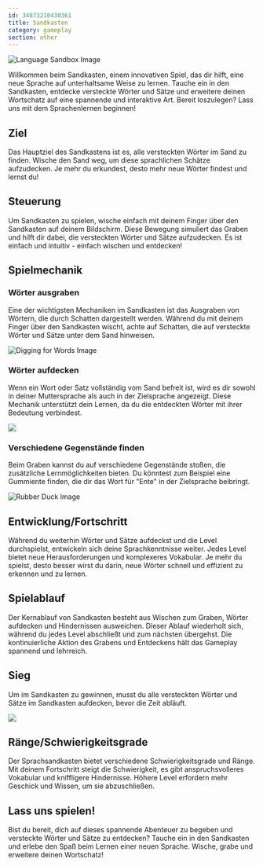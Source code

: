 ```yaml
---
id: 34873210430361
title: Sandkasten
category: gameplay
section: other
---
```

![Language Sandbox Image](https://help.studycat.com/hc/article_attachments/34873193987353)

Willkommen beim Sandkasten, einem innovativen Spiel, das dir hilft, eine neue Sprache auf unterhaltsame Weise zu lernen. Tauche ein in den Sandkasten, entdecke versteckte Wörter und Sätze und erweitere deinen Wortschatz auf eine spannende und interaktive Art. Bereit loszulegen? Lass uns mit dem Sprachenlernen beginnen!

## Ziel

Das Hauptziel des Sandkastens ist es, alle versteckten Wörter im Sand zu finden. Wische den Sand weg, um diese sprachlichen Schätze aufzudecken. Je mehr du erkundest, desto mehr neue Wörter findest und lernst du!

## Steuerung

Um Sandkasten zu spielen, wische einfach mit deinem Finger über den Sandkasten auf deinem Bildschirm. Diese Bewegung simuliert das Graben und hilft dir dabei, die versteckten Wörter und Sätze aufzudecken. Es ist einfach und intuitiv - einfach wischen und entdecken!

## Spielmechanik

### Wörter ausgraben

Eine der wichtigsten Mechaniken im Sandkasten ist das Ausgraben von Wörtern, die durch Schatten dargestellt werden. Während du mit deinem Finger über den Sandkasten wischt, achte auf Schatten, die auf versteckte Wörter und Sätze unter dem Sand hinweisen.

![Digging for Words Image](https://help.studycat.com/hc/article_attachments/34873193990169)

### Wörter aufdecken

Wenn ein Wort oder Satz vollständig vom Sand befreit ist, wird es dir sowohl in deiner Muttersprache als auch in der Zielsprache angezeigt. Diese Mechanik unterstützt dein Lernen, da du die entdeckten Wörter mit ihrer Bedeutung verbindest.

![](https://help.studycat.com/hc/article_attachments/34967533998745)

### Verschiedene Gegenstände finden

Beim Graben kannst du auf verschiedene Gegenstände stoßen, die zusätzliche Lernmöglichkeiten bieten. Du könntest zum Beispiel eine Gummiente finden, die dir das Wort für "Ente" in der Zielsprache beibringt.

![Rubber Duck Image](https://help.studycat.com/hc/article_attachments/34873210402585)

## Entwicklung/Fortschritt

Während du weiterhin Wörter und Sätze aufdeckst und die Level durchspielst, entwickeln sich deine Sprachkenntnisse weiter. Jedes Level bietet neue Herausforderungen und komplexeres Vokabular. Je mehr du spielst, desto besser wirst du darin, neue Wörter schnell und effizient zu erkennen und zu lernen.

## Spielablauf

Der Kernablauf von Sandkasten besteht aus Wischen zum Graben, Wörter aufdecken und Hindernissen ausweichen. Dieser Ablauf wiederholt sich, während du jedes Level abschließt und zum nächsten übergehst. Die kontinuierliche Aktion des Grabens und Entdeckens hält das Gameplay spannend und lehrreich.

## Sieg

Um im Sandkasten zu gewinnen, musst du alle versteckten Wörter und Sätze im Sandkasten aufdecken, bevor die Zeit abläuft.

![](https://help.studycat.com/hc/article_attachments/34967564471577)

## Ränge/Schwierigkeitsgrade

Der Sprachsandkasten bietet verschiedene Schwierigkeitsgrade und Ränge. Mit deinem Fortschritt steigt die Schwierigkeit, es gibt anspruchsvolleres Vokabular und kniffligere Hindernisse. Höhere Level erfordern mehr Geschick und Wissen, um sie abzuschließen.

## Lass uns spielen!

Bist du bereit, dich auf dieses spannende Abenteuer zu begeben und versteckte Wörter und Sätze zu entdecken? Tauche ein in den Sandkasten und erlebe den Spaß beim Lernen einer neuen Sprache. Wische, grabe und erweitere deinen Wortschatz!

